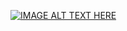 [![IMAGE ALT TEXT HERE](https://github.com/user-attachments/assets/f10c8656-2de8-4a86-8e48-adefb9ca280d)](https://www.youtube.com/watch?v=i2eadd-0z6U?si=4yEagmLWr1JQ7eO)


